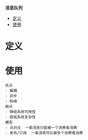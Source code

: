 **消息队列**
- [定义](#定义)
- [使用](#使用)

# 定义 #

# 使用 #
```
优点
- 解耦
- 异步
- 削峰
缺点
- 降低系统可用性
- 提高系统复杂性
模型
- 点对点  一条消息只能被一个消费者消费
- 发布/订阅  一条消息可以被多个消费者消费
```